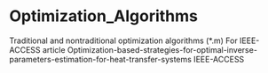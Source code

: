 # Optimization_Algorithms
Traditional and nontraditional optimization algorithms (*.m)
For IEEE-ACCESS article Optimization-based-strategies-for-optimal-inverse-parameters-estimation-for-heat-transfer-systems IEEE-ACCESS
